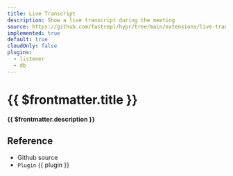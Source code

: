 ```yaml
---
title: Live Transcript
description: Show a live transcript during the meeting
source: https://github.com/fastrepl/hypr/tree/main/extensions/live-transcript
implemented: true
default: true
cloudOnly: false
plugins:
  - listener
  - db
---
```


# {{ $frontmatter.title }}

**{{ $frontmatter.description }}**

## Reference

<ul>
  <li><a :href="$frontmatter.source">Github source</a></li>
  <li v-for="plugin in $frontmatter.plugins">
    <a :href="`/plugins/${plugin}`"><code>Plugin</code> {{ plugin }}</a>
  </li>
</ul>
